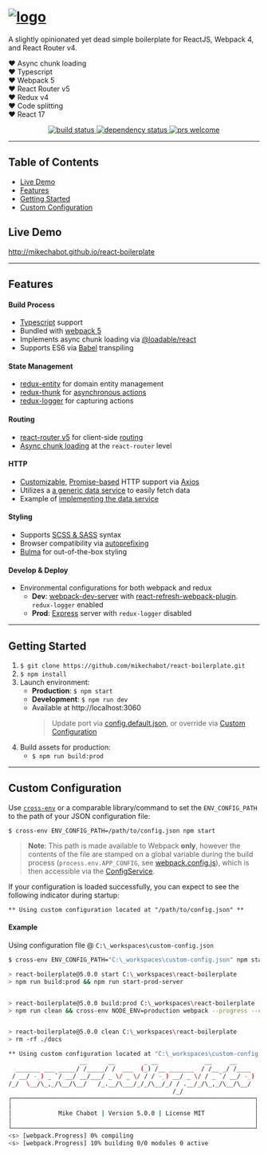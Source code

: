 # <a href='https://github.com/mikechabot/react-boilerplate'><img src='https://raw.githubusercontent.com/mikechabot/react-boilerplate/gh-pages/assets/img/header_photo.png' alt='logo' aria-label='https://github.com/mikechabot/react-boilerplate' /></a>

A slightly opinionated yet dead simple boilerplate for ReactJS, Webpack 4, and React Router v4.

:heart: Async chunk loading
<br />
:heart: Typescript
<br />
:heart: Webpack 5
<br/>
:heart: React Router v5
<br />
:heart: Redux v4
<br/>
:heart: Code splitting
<br/>
:heart: React 17
<br/>

<div align="center"> 
  <a href="https://travis-ci.org/mikechabot/react-boilerplate">
    <img src="https://travis-ci.org/mikechabot/react-boilerplate.svg?branch=master" alt="build status" />
  </a>
  <a href="https://david-dm.org/mikechabot/react-boilerplate">
    <img src="https://david-dm.org/mikechabot/react-boilerplate.svg" alt="dependency status" />
  </a>
  <a href="https://github.com/mikechabot/react-boilerplate/pulls">
    <img src="https://img.shields.io/badge/PRs-welcome-brightgreen.svg?style=flat-square" alt="prs welcome" />
  </a>
</div>

---

## Table of Contents

- [Live Demo](#live-demo)
- [Features](#features)
- [Getting Started](#getting-started)
- [Custom Configuration](#custom-config)

## <a id="live-demo">Live Demo</a>

http://mikechabot.github.io/react-boilerplate

---

## <a id="features">Features</a>

#### Build Process

- [Typescript](https://www.typescriptlang.org/) support
- Bundled with [webpack 5](https://webpack.js.org/configuration/)
- Implements async chunk loading via [@loadable/react](https://loadable-components.com/)
- Supports ES6 via [Babel](https://babeljs.io/) transpiling

#### State Management

- [redux-entity](https://github.com/mikechabot/redux-entity) for domain entity management
- [redux-thunk](https://github.com/gaearon/redux-thunk) for [asynchronous actions](https://github.com/mikechabot/react-boilerplate/blob/master/src/reducers/entities/actions.ts)
- [redux-logger](https://github.com/theaqua/redux-logger) for capturing actions

#### Routing

- [react-router v5](https://github.com/reactjs/react-router) for client-side [routing](https://github.com/mikechabot/react-boilerplate/blob/master/src/Root.tsx#L12)
- [Async chunk loading](https://github.com/mikechabot/react-boilerplate/blob/master/src/components/Sections/ReactRouter/AsyncTabbedRouter.js#L15) at the `react-router` level

#### HTTP

- [Customizable](https://github.com/mikechabot/react-boilerplate/blob/master/src/services/data/ajax-service.js#L8), [Promise-based](https://developer.mozilla.org/en-US/docs/Web/JavaScript/Reference/Global_Objects/Promise) HTTP support via [Axios](https://github.com/mzabriskie/axios)
- Utilizes a [a generic data service](https://github.com/mikechabot/react-boilerplate/blob/master/src/services/data/data-access-service.ts#L30) to easily fetch data
- Example of [implementing the data service](https://github.com/mikechabot/react-boilerplate/blob/master/src/services/domain/domain-service.ts#L7)

#### Styling

- Supports [SCSS & SASS](http://sass-lang.com/) syntax
- Browser compatibility via [autoprefixing](https://github.com/postcss/autoprefixer)
- [Bulma](https://bulma.io/documentation/overview/start/) for out-of-the-box styling

#### Develop & Deploy

- Environmental configurations for both webpack and redux
  - **Dev**: [webpack-dev-server](https://webpack.js.org/configuration/dev-server/) with [react-refresh-webpack-plugin](https://github.com/pmmmwh/react-refresh-webpack-plugin). `redux-logger` enabled
  - **Prod**: [Express](http://expressjs.com/) server with `redux-logger` disabled

---

## <a id="getting-started">Getting Started</a>

1. `$ git clone https://github.com/mikechabot/react-boilerplate.git`
2. `$ npm install`
3. Launch environment:
   - **Production**: `$ npm start`
   - **Development**: `$ npm run dev`
   - Available at http://localhost:3060
     > Update port via [config.default.json](https://github.com/mikechabot/react-boilerplate/blob/master/config/config.default.json#L3), or override via [Custom Configuration](#custom-config)
4. Build assets for production:
   - `$ npm run build:prod`

---

## <a id="custom-config">Custom Configuration</a>

Use [`cross-env`](https://github.com/kentcdodds/cross-env) or a comparable library/command to set the `ENV_CONFIG_PATH` to the path of your JSON configuration file:

`$ cross-env ENV_CONFIG_PATH=/path/to/config.json npm start`

> **Note**: This path is made available to Webpack **only**, however the contents of the file are stamped on a global variable during the build process (`process.env.APP_CONFIG`, see [webpack.config.js](https://github.com/mikechabot/react-boilerplate/blob/master/webpack.config.js#L46)), which is then accessible via the [ConfigService](https://github.com/mikechabot/react-boilerplate/blob/master/src/services/common/config-service.js#L19).

If your configuration is loaded successfully, you can expect to see the following indicator during startup:

```
** Using custom configuration located at "/path/to/config.json" **
```

#### Example

Using configuration file @ `C:\_workspaces\custom-config.json`

```bash
$ cross-env ENV_CONFIG_PATH="C:\_workspaces\custom-config.json" npm start

> react-boilerplate@5.0.0 start C:\_workspaces\react-boilerplate
> npm run build:prod && npm run start-prod-server


> react-boilerplate@5.0.0 build:prod C:\_workspaces\react-boilerplate
> npm run clean && cross-env NODE_ENV=production webpack --progress --colors


> react-boilerplate@5.0.0 clean C:\_workspaces\react-boilerplate
> rm -rf ./docs

** Using custom configuration located at "C:\_workspaces\custom-config.json" **
                    __      __        _ __             __     __
  _______ ___ _____/ /_____/ /  ___  (_) /__ _______  / /__ _/ /____
 / __/ -_) _ `/ __/ __/___/ _ \/ _ \/ / / -_) __/ _ \/ / _ `/ __/ -_)
/_/  \__/\_,_/\__/\__/   /_.__/\___/_/_/\__/_/ / .__/_/\_,_/\__/\__/
                                              /_/
┌────────────────────────────────────────────────────────────────────┐
│                                                                    │
│             Mike Chabot | Version 5.0.0 | License MIT              │
│                                                                    │
└────────────────────────────────────────────────────────────────────┘
<s> [webpack.Progress] 0% compiling
<s> [webpack.Progress] 10% building 0/0 modules 0 active
```
